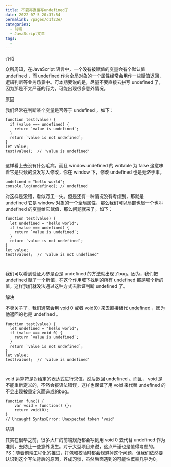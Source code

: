 ```yaml
---
title: 不要再直接写undefined了
date: 2022-07-5 20:37:54
permalink: /pages/d1f23e/
categories:
  - 前端
  - JavaScript文章
tags:
  - 
---
```

介绍

众所周知，在JavaScript 语言中，一个没有被赋值的变量会有个默认值  undefined ，而 undefined  作为全局对象的一个属性经常会用作一些赋值返回，逻辑判断等业务场景中。可本期要说的是，尽量不要直接去拼写 undefined 了，因为那是不太严谨的行为，可能出现很多意外情况。


原因

我们经常在判断某个变量是否等于 undefined ，如下：

```
function test(value) {
  if (value === undefined) {
    return `value is undefined`;
  }
  return `value is not undefined`;
}
let value;
test(value);  // 'value is undefined'


```

这样看上去没有什么毛病，而且 window.undefined 的 writable 为 false 这意味着它是只读的没发写入修改，你在 window 下，修改 undefined 也是无济于事。


```
undefined = "hello world";
console.log(undefined); // undefined
```

对这样是没错，看似万无一失。但是还有一种情况没有考虑到，那就是 undefined 它是 window 对象的一个全局属性，那么我们可以局部也起一个也叫 undefined 的变量给它赋值，那么问题就来了。如下：

```
function test(value) {
  let undefined = "hello world";
  if (value === undefined) {
    return `value is undefined`;
  }
  return `value is not undefined`;
}
let value;
test(value);  // 'value is not undefined'



```

我们可以看到验证入参是否是 undefined 的方法就出现了bug。因为，我们把 undefined 赋了一个新值，在这个作用域下找到的所有 undefined 都是那个新的值，这样我们就没法通过这种方式去验证判断 undefined 了。

解决

不卖关子了，我们通常会用 void 0 或者 void(0) 来去直接替代 undefined ，因为他返回的也是 undefined 。

```
function test(value) {
  let undefined = "hello world";
  if (value === void 0) {
    return `value is undefined`;
  }
  return `value is not undefined`;
}
let value;
test(value);  // 'value is undefined'



```

void 运算符是对给定的表达式进行求值，然后返回 undefined 。而且， void 是不能重新定义的，不然会报语法错误，这样也保证了用 void 来代替 undefined 的不会出现被重定义而造成的bug。

```
function func() { 
    var void = function() {}; 
    return void(0); 
}
// Uncaught SyntaxError: Unexpected token 'void'
```

结语

其实在很早之前，很多大厂的前端规范都会写到用 void 0 去代替 undefined 作为准则，去防止一些意外发生。对于大型项目来说，这点严谨也是值得考虑的。
PS：随着前端工程化的推进，打包和校验时都会规避掉这个问题，但我们依然要认识到这个写法背后的原因，养成习惯，虽然后面遇到的可能性概率几乎为0。

